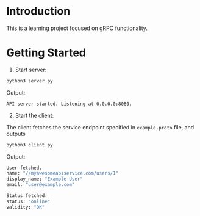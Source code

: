# Introduction

This is a learning project focused on gRPC functionality.

# Getting Started

1. Start server:

```bash
python3 server.py 
```

Output:

```bash
API server started. Listening at 0.0.0.0:8080.
```

2. Start the client:

The client fetches the service endpoint specified in `example.proto` file, and outputs

```bash
python3 client.py  
```

Output:

```bash
User fetched.
name: "//myawesomeapiservice.com/users/1"
display_name: "Example User"
email: "user@example.com"

Status fetched.
status: "online"
validity: "OK"
```